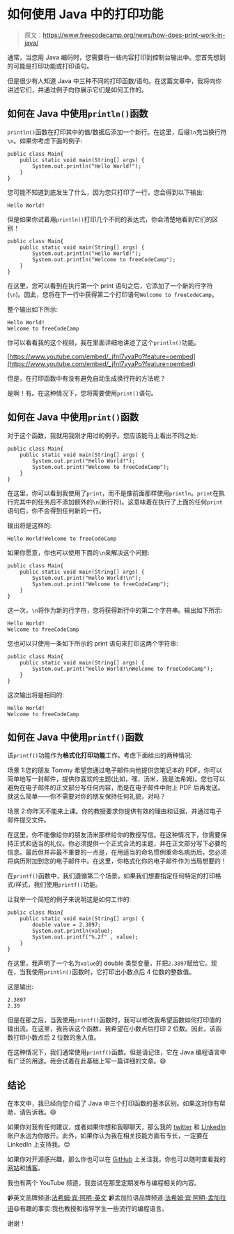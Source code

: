 # 如何使用 Java 中的打印功能

> 原文：<https://www.freecodecamp.org/news/how-does-print-work-in-java/>

通常，当您用 Java 编码时，您需要将一些内容打印到控制台输出中。您首先想到的可能是打印功能或打印语句。

但是很少有人知道 Java 中三种不同的打印函数/语句。在这篇文章中，我将向你讲述它们，并通过例子向你展示它们是如何工作的。

## 如何在 Java 中使用`println()`函数

`println()`函数在打印其中的值/数据后添加一个新行。在这里，后缀`ln`充当换行符`\n`。如果你考虑下面的例子:

```
public class Main{
    public static void main(String[] args) {
        System.out.println("Hello World!");
    }
}
```

您可能不知道到底发生了什么，因为您只打印了一行，您会得到以下输出:

```
Hello World!
```

但是如果你试着用`println()`打印几个不同的表达式，你会清楚地看到它们的区别！

```
public class Main{
    public static void main(String[] args) {
        System.out.println("Hello World!");
        System.out.println("Welcome to freeCodeCamp");
    }
}
```

在这里，您可以看到在执行第一个 print 语句之后，它添加了一个新的行字符(`\n`)。因此，您将在下一行中获得第二个打印语句`Welcome to freeCodeCamp`。

整个输出如下所示:

```
Hello World!
Welcome to freeCodeCamp
```

你可以看看我的这个视频，我在里面详细地讲述了这个`println()`功能。

[https://www.youtube.com/embed/_jfnI7yyaPo?feature=oembed](https://www.youtube.com/embed/_jfnI7yyaPo?feature=oembed)

但是，在打印函数中有没有避免自动生成换行符的方法呢？

是啊！有。在这种情况下，您将需要使用`print()`语句。

## 如何在 Java 中使用`print()`函数

对于这个函数，我就用我刚才用过的例子。您应该能马上看出不同之处:

```
public class Main{
    public static void main(String[] args) {
        System.out.print("Hello World!");
        System.out.print("Welcome to freeCodeCamp");
    }
}
```

在这里，你可以看到我使用了`print`，而不是像前面那样使用`println`。`print`在执行完其中的任务后不添加额外的`\n`(新行符)。这意味着在执行了上面的任何`print`语句后，你不会得到任何新的一行。

输出将是这样的:

```
Hello World!Welcome to freeCodeCamp
```

如果你愿意，你也可以使用下面的`\n`来解决这个问题:

```
public class Main{
    public static void main(String[] args) {
        System.out.print("Hello World!\n");
        System.out.print("Welcome to freeCodeCamp");
    }
}
```

这一次，`\n`将作为新的行字符，您将获得新行中的第二个字符串。输出如下所示:

```
Hello World!
Welcome to freeCodeCamp
```

您也可以只使用一条如下所示的 print 语句来打印这两个字符串:

```
public class Main{
    public static void main(String[] args) {
        System.out.print("Hello World!\nWelcome to freeCodeCamp");
    }
}
```

这次输出将是相同的:

```
Hello World!
Welcome to freeCodeCamp
```

## 如何在 Java 中使用`printf()`函数

该`printf()`功能作为**格式化打印功能**工作。考虑下面给出的两种情况:

场景 1:您的朋友 Tommy 希望您通过电子邮件向他提供您笔记本的 PDF。你可以简单地写一封邮件，提供你喜欢的主题(比如，嘿，汤米，我是法希姆)。您也可以避免在电子邮件的正文部分写任何内容，而是在电子邮件中附上 PDF 后再发送。就这么简单——你不需要对你的朋友保持任何礼貌，对吗？

场景 2:你昨天不能来上课。你的教授要求你提供有效的理由和证据，并通过电子邮件提交文件。

在这里，你不能像给你的朋友汤米那样给你的教授写信。在这种情况下，你需要保持正式和适当的礼仪。你必须提供一个正式合法的主题，并在正文部分写下必要的信息。最后但并非最不重要的一点是，在用适当的命名惯例重命名病历后，您必须将病历附加到您的电子邮件中。在这里，你格式化你的电子邮件作为当局想要的！

在`printf()`函数中，我们遵循第二个场景。如果我们想要指定任何特定的打印格式/样式，我们使用`printf()`功能。

让我举一个简短的例子来说明这是如何工作的:

```
public class Main{
    public static void main(String[] args) {
        double value = 2.3897;
        System.out.println(value);
        System.out.printf("%.2f" , value);
    }
}
```

在这里，我声明了一个名为`value`的 double 类型变量，并把`2.3897`赋给它。现在，当我使用`println()`函数时，它打印出小数点后 4 位数的整数值。

这是输出:

```
2.3897
2.39
```

但是在那之后，当我使用`printf()`函数时，我可以修改我希望函数如何打印值的输出流。在这里，我告诉这个函数，我希望在小数点后打印 2 位数。因此，该函数打印小数点后 2 位数的舍入值。

在这种情况下，我们通常使用`printf()`函数。但是请记住，它在 Java 编程语言中有广泛的用途。我会试着在此基础上写一篇详细的文章。😄

## 结论

在本文中，我已经向您介绍了 Java 中三个打印函数的基本区别。如果这对你有帮助，请告诉我。😄

如果你对我有任何建议，或者如果你想和我聊聊天，那么我的 [twitter](https://twitter.com/Fahim_FBA) 和 [LinkedIn](https://www.linkedin.com/in/fahimfba/) 账户永远为你敞开。此外，如果你认为我在相关技能方面有专长，一定要在 LinkedIn 上支持我。😊

如果你对开源感兴趣，那么你也可以在 [GitHub](https://github.com/FahimFBA) 上关注我，你也可以随时查看我的[网站](http://fahimbinamin.com/)和[博客](https://blog.fahimbinamin.com/)。

我也有两个 YouTube 频道，我尝试在那里定期发布与编程相关的内容。

📹英文品牌频道:[法希姆·宾·阿明-英文](https://www.youtube.com/channel/UCG97GCUifMS2Vm28tgXQi0Q)
📹孟加拉语品牌频道:[法希姆·宾·阿明-孟加拉语](https://www.youtube.com/c/FahimBinAminBengali)😃有趣的事实:我也教授和指导学生一些流行的编程语言。

谢谢！